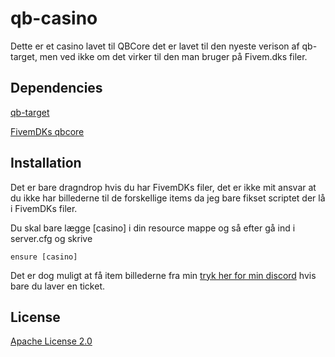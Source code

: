 # qb-casino

Dette er et casino lavet til QBCore det er lavet til den nyeste verison af qb-target, men ved ikke om det virker til den man bruger på Fivem.dks filer.

## Dependencies
[qb-target](https://github.com/BerkieBb/qb-target)

[FivemDKs qbcore](https://github.com/NicoDK6400/QBCore--Oversat-til-dansk)

## Installation
Det er bare dragndrop hvis du har FivemDKs filer, det er ikke mit ansvar at du ikke har billederne til de forskellige items da jeg bare fikset scriptet der lå i FivemDKs filer.

Du skal bare lægge [casino] i din resource mappe og så efter gå ind i server.cfg og skrive
```
ensure [casino]
```
Det er dog muligt at få item billederne fra min [tryk her for min discord](https://discord.gg/aRC9jxjX32) hvis bare du laver en ticket.

## License
[Apache License 2.0](https://choosealicense.com/licenses/apache-2.0/)

